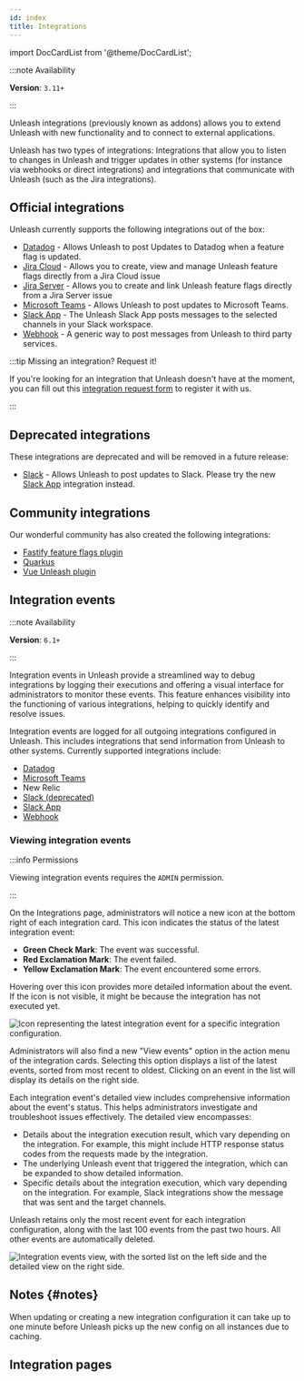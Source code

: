 ```yaml
---
id: index
title: Integrations
---
```

import DocCardList from '@theme/DocCardList';

:::note Availability

**Version**: `3.11+`

:::

Unleash integrations (previously known as addons) allows you to extend Unleash with new functionality and to connect to external applications.

Unleash has two types of integrations: Integrations that allow you to listen to changes in Unleash and trigger updates in other systems (for instance via webhooks or direct integrations) and integrations that communicate with Unleash (such as the Jira integrations).

## Official integrations

Unleash currently supports the following integrations out of the box:

- [Datadog](datadog.md) - Allows Unleash to post Updates to Datadog when a feature flag is updated.
- [Jira Cloud](jira-cloud-plugin-usage.md) - Allows you to create, view and manage Unleash feature flags directly from a Jira Cloud issue
- [Jira Server](jira-server-plugin-usage.md) - Allows you to create and link Unleash feature flags directly from a Jira Server issue
- [Microsoft Teams](teams.md) - Allows Unleash to post updates to Microsoft Teams.
- [Slack App](slack-app.md) - The Unleash Slack App posts messages to the selected channels in your Slack workspace.
- [Webhook](webhook.md) - A generic way to post messages from Unleash to third party services.

:::tip Missing an integration? Request it!

If you're looking for an integration that Unleash doesn't have at the moment, you can fill out this [integration request form](https://docs.google.com/forms/d/e/1FAIpQLScR1_iuoQiKq89c0TKtj0gM02JVWyQ2hQ-YchBMc2GRrGf7uw/viewform) to register it with us.

:::

## Deprecated integrations

These integrations are deprecated and will be removed in a future release:

- [Slack](slack.md) - Allows Unleash to post updates to Slack. Please try the new [Slack App](slack-app.md) integration instead.

## Community integrations

Our wonderful community has also created the following integrations:

- [Fastify feature flags plugin](https://gitlab.com/m03geek/fastify-feature-flags#unleash-provider)
- [Quarkus](https://github.com/quarkiverse/quarkus-unleash)
- [Vue Unleash plugin](https://github.com/crishellco/vue-unleash)

## Integration events

:::note Availability

**Version**: `6.1+`

:::

Integration events in Unleash provide a streamlined way to debug integrations by logging their executions and offering a visual interface for administrators to monitor these events. This feature enhances visibility into the functioning of various integrations, helping to quickly identify and resolve issues.

Integration events are logged for all outgoing integrations configured in Unleash. This includes integrations that send information from Unleash to other systems. Currently supported integrations include:

 - [Datadog](./datadog.md)
 - [Microsoft Teams](./teams.md)
 - New Relic
 - [Slack (deprecated)](./slack.md)
 - [Slack App](./slack-app.md)
 - [Webhook](./webhook.md)

### Viewing integration events

:::info Permissions

Viewing integration events requires the `ADMIN` permission.

:::

On the Integrations page, administrators will notice a new icon at the bottom right of each integration card. This icon indicates the status of the latest integration event:

 - **Green Check Mark**: The event was successful.
 - **Red Exclamation Mark**: The event failed.
 - **Yellow Exclamation Mark**: The event encountered some errors.

Hovering over this icon provides more detailed information about the event. If the icon is not visible, it might be because the integration has not executed yet.

![Icon representing the latest integration event for a specific integration configuration.](/img/integration-events/integration-events-latest.png)

Administrators will also find a new "View events" option in the action menu of the integration cards. Selecting this option displays a list of the latest events, sorted from most recent to oldest. Clicking on an event in the list will display its details on the right side.

Each integration event's detailed view includes comprehensive information about the event's status. This helps administrators investigate and troubleshoot issues effectively. The detailed view encompasses:

 - Details about the integration execution result, which vary depending on the integration. For example, this might include HTTP response status codes from the requests made by the integration.
 - The underlying Unleash event that triggered the integration, which can be expanded to show detailed information.
 - Specific details about the integration execution, which vary depending on the integration. For example, Slack integrations show the message that was sent and the target channels.

Unleash retains only the most recent event for each integration configuration, along with the last 100 events from the past two hours. All other events are automatically deleted.

![Integration events view, with the sorted list on the left side and the detailed view on the right side.](/img/integration-events/integration-events-list-details.png)

## Notes {#notes}

When updating or creating a new integration configuration it can take up to one minute before Unleash picks up the new config on all instances due to caching.

## Integration pages

<DocCardList />
